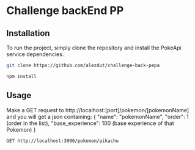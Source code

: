
# Challenge backEnd PP



## Installation

To run the project, simply clone the repository and install the PokeApi service dependencies.

```bash
git clone https://github.com/alezdut/challenge-back-pepa
```
```bash
npm install
```

## Usage

Make a GET request to http://localhost:[port]/pokemon/[pokemonName] and you will get a json containing:
{
   "name": "pokemonName",
   "order": 1 (order in the list),
   "base_experience": 100 (base experience of that Pokemon)
}
```bash
GET http://localhost:3000/pokemon/pikachu
```

